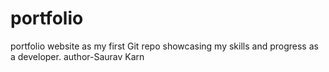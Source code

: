 # portfolio
portfolio website as my first Git repo showcasing my skills and progress as a developer.
author-Saurav Karn
